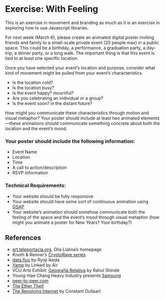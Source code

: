 # Exercise: With Feeling

This is an exercise in movement and branding as much as it is an exercise in exploring how to use Javascript libraries.

For next week (March 6), please create an animated digital poster inviting friends and family to a small-scale private event (20 people max) in a public space. This could be a birthday, a performance, a graduation party, a day-trip, a dinner party, or a long walk. The important thing is that this event is tied to at least one specific location.

Once you have selected your event&rsquo;s location and purpose, consider what kind of movement might be pulled from your event&rsquo;s characteristics. 
- Is the location cold? 
- Is the location busy? 
- Is the event happy? mournful? 
- Are you celebrating an individual or a group?
- Is the event soon? in the distant future?

How might you communicate these characteristics through motion and visual metaphor? Your poster should include at least two animated elements—these animations should communicate something concrete about both the location and the event&rsquo;s mood.


### Your poster should include the following information: 
- Event Name
- Location
- Time
- A call to action/description
- RSVP Information

### Technical Requirements:
- Your website should be fully responsive
- Your website should have some sort of continuous animation using [GSAP](https://greensock.com/)
- Your website&rsquo;s animation should somehow communicate both the feeling of the space and the event&rsquo;s mood through visual metaphor (how might you animate a poster for New Years? Your birthday?)

## References
- [art.teleportacia.org](http://art.teleportacia.org/), Olia Lialina&rsquo;s homepage
- Knoth & Renner&rsquo;s [CryptoRave series](https://0b673cce.xyz/)
- [data.flux](https://www.youtube.com/watch?v=qVa3Q10ZFBk) by Ryoji Ikeda
- [Yamp](http://yamp.org/) by Linked by Air
- VCU Arts Exhibit: [Geografiá Relativa](http://geografiarelativa.space/) by Rahul Shinde
- Young-Hae Chang Heavy Industry presents [Samsung](https://www.yhchang.com/SAMSUNG_V.html)
- [peer-to-peer.com](https://peer-to-peer-web.com/)
- [The Ether Theif](https://www.bloomberg.com/features/2017-the-ether-thief/)
- [The Revolving Internet](https://therevolvinginternet.com/) by Constant Dullaart